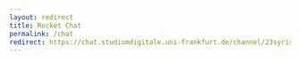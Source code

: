 ```yaml
---
layout: redirect
title: Rocket Chat
permalink: /chat
redirect: https://chat.studiumdigitale.uni-frankfurt.de/channel/23syrisch 
---
```

